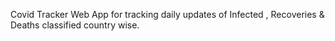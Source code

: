Covid Tracker Web App for tracking daily updates of Infected , Recoveries & Deaths classified country wise.

